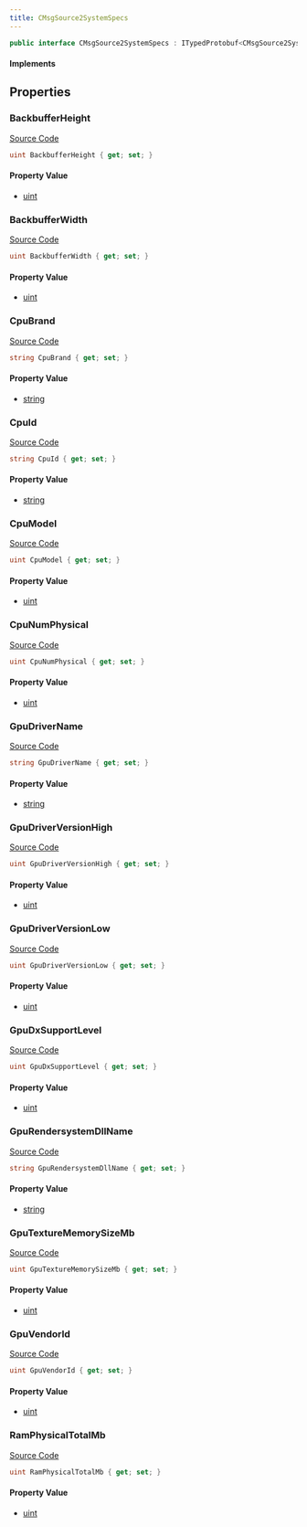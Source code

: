 ```yaml
---
title: CMsgSource2SystemSpecs
---
```


```csharp
public interface CMsgSource2SystemSpecs : ITypedProtobuf<CMsgSource2SystemSpecs>, INativeHandle
```

#### Implements

## Properties

### BackbufferHeight

[Source Code](https://github.com/swiftly-solution/swiftlys2/blob/beta/managed/src/SwiftlyS2.Generated/Protobufs/Interfaces/CMsgSource2SystemSpecs.cs#L52)

```csharp
uint BackbufferHeight { get; set; }
```

#### Property Value

- [uint](https://learn.microsoft.com/dotnet/api/system.uint32)

### BackbufferWidth

[Source Code](https://github.com/swiftly-solution/swiftlys2/blob/beta/managed/src/SwiftlyS2.Generated/Protobufs/Interfaces/CMsgSource2SystemSpecs.cs#L49)

```csharp
uint BackbufferWidth { get; set; }
```

#### Property Value

- [uint](https://learn.microsoft.com/dotnet/api/system.uint32)

### CpuBrand

[Source Code](https://github.com/swiftly-solution/swiftlys2/blob/beta/managed/src/SwiftlyS2.Generated/Protobufs/Interfaces/CMsgSource2SystemSpecs.cs#L16)

```csharp
string CpuBrand { get; set; }
```

#### Property Value

- [string](https://learn.microsoft.com/dotnet/api/system.string)

### CpuId

[Source Code](https://github.com/swiftly-solution/swiftlys2/blob/beta/managed/src/SwiftlyS2.Generated/Protobufs/Interfaces/CMsgSource2SystemSpecs.cs#L13)

```csharp
string CpuId { get; set; }
```

#### Property Value

- [string](https://learn.microsoft.com/dotnet/api/system.string)

### CpuModel

[Source Code](https://github.com/swiftly-solution/swiftlys2/blob/beta/managed/src/SwiftlyS2.Generated/Protobufs/Interfaces/CMsgSource2SystemSpecs.cs#L19)

```csharp
uint CpuModel { get; set; }
```

#### Property Value

- [uint](https://learn.microsoft.com/dotnet/api/system.uint32)

### CpuNumPhysical

[Source Code](https://github.com/swiftly-solution/swiftlys2/blob/beta/managed/src/SwiftlyS2.Generated/Protobufs/Interfaces/CMsgSource2SystemSpecs.cs#L22)

```csharp
uint CpuNumPhysical { get; set; }
```

#### Property Value

- [uint](https://learn.microsoft.com/dotnet/api/system.uint32)

### GpuDriverName

[Source Code](https://github.com/swiftly-solution/swiftlys2/blob/beta/managed/src/SwiftlyS2.Generated/Protobufs/Interfaces/CMsgSource2SystemSpecs.cs#L34)

```csharp
string GpuDriverName { get; set; }
```

#### Property Value

- [string](https://learn.microsoft.com/dotnet/api/system.string)

### GpuDriverVersionHigh

[Source Code](https://github.com/swiftly-solution/swiftlys2/blob/beta/managed/src/SwiftlyS2.Generated/Protobufs/Interfaces/CMsgSource2SystemSpecs.cs#L37)

```csharp
uint GpuDriverVersionHigh { get; set; }
```

#### Property Value

- [uint](https://learn.microsoft.com/dotnet/api/system.uint32)

### GpuDriverVersionLow

[Source Code](https://github.com/swiftly-solution/swiftlys2/blob/beta/managed/src/SwiftlyS2.Generated/Protobufs/Interfaces/CMsgSource2SystemSpecs.cs#L40)

```csharp
uint GpuDriverVersionLow { get; set; }
```

#### Property Value

- [uint](https://learn.microsoft.com/dotnet/api/system.uint32)

### GpuDxSupportLevel

[Source Code](https://github.com/swiftly-solution/swiftlys2/blob/beta/managed/src/SwiftlyS2.Generated/Protobufs/Interfaces/CMsgSource2SystemSpecs.cs#L43)

```csharp
uint GpuDxSupportLevel { get; set; }
```

#### Property Value

- [uint](https://learn.microsoft.com/dotnet/api/system.uint32)

### GpuRendersystemDllName

[Source Code](https://github.com/swiftly-solution/swiftlys2/blob/beta/managed/src/SwiftlyS2.Generated/Protobufs/Interfaces/CMsgSource2SystemSpecs.cs#L28)

```csharp
string GpuRendersystemDllName { get; set; }
```

#### Property Value

- [string](https://learn.microsoft.com/dotnet/api/system.string)

### GpuTextureMemorySizeMb

[Source Code](https://github.com/swiftly-solution/swiftlys2/blob/beta/managed/src/SwiftlyS2.Generated/Protobufs/Interfaces/CMsgSource2SystemSpecs.cs#L46)

```csharp
uint GpuTextureMemorySizeMb { get; set; }
```

#### Property Value

- [uint](https://learn.microsoft.com/dotnet/api/system.uint32)

### GpuVendorId

[Source Code](https://github.com/swiftly-solution/swiftlys2/blob/beta/managed/src/SwiftlyS2.Generated/Protobufs/Interfaces/CMsgSource2SystemSpecs.cs#L31)

```csharp
uint GpuVendorId { get; set; }
```

#### Property Value

- [uint](https://learn.microsoft.com/dotnet/api/system.uint32)

### RamPhysicalTotalMb

[Source Code](https://github.com/swiftly-solution/swiftlys2/blob/beta/managed/src/SwiftlyS2.Generated/Protobufs/Interfaces/CMsgSource2SystemSpecs.cs#L25)

```csharp
uint RamPhysicalTotalMb { get; set; }
```

#### Property Value

- [uint](https://learn.microsoft.com/dotnet/api/system.uint32)

